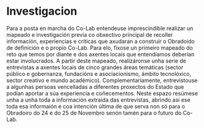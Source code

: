 # Investigacion

Para a posta en marcha do Co-Lab entendeuse imprescindible realizar un mapeado e investigación previa co obxectivo principal de recoller información, experiencias e críticas que axudaran a construír o Obradoido de definición e o propio Co-Lab.
Para elo, fíxose un primeiro mapeado do reto que temos por diante e dos axentes locais que entendíamos deberían estar involucrados. A partir deste mapeado, realizáronse unha serie de entrevistas a axentes locais de cinco grandes áreas temáticas (sector público e gobernanza, fundacións e asociacionismo, ámbito tecnolóxico, sector creativo e mundo académico). Complementariamente, entrevistouse a algunhas persoas vencelladas a diferentes proxectos do Estado que podían aportar a súa experiencia e coñecementos.
Neste espazo resúmese unha a unha toda a información extraida das entrevistas, abrindo así ese toda esa informaión e coa intención última de que serva non só para o Obradoiro do 24 e do 25 de Novembro senón  tamén para o futuro do Co-Lab.
